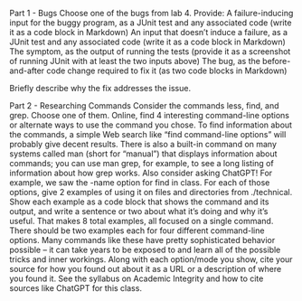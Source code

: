 Part 1 - Bugs
Choose one of the bugs from lab 4.
Provide:
    A failure-inducing input for the buggy program, as a JUnit test and any associated code (write it as a code block in Markdown)
    An input that doesn’t induce a failure, as a JUnit test and any associated code (write it as a code block in Markdown)
    The symptom, as the output of running the tests (provide it as a screenshot of running JUnit with at least the two inputs above)
    The bug, as the before-and-after code change required to fix it (as two code blocks in Markdown)

Briefly describe why the fix addresses the issue.


Part 2 - Researching Commands
Consider the commands less, find, and grep. Choose one of them. Online, find 4 interesting command-line options or alternate ways to use the command you chose. To find information about the commands, a simple Web search like “find command-line options” will probably give decent results. There is also a built-in command on many systems called man (short for “manual”) that displays information about commands; you can use man grep, for example, to see a long listing of information about how grep works. Also consider asking ChatGPT!
For example, we saw the -name option for find in class. For each of those options, give 2 examples of using it on files and directories from ./technical. Show each example as a code block that shows the command and its output, and write a sentence or two about what it’s doing and why it’s useful.
That makes 8 total examples, all focused on a single command. There should be two examples each for four different command-line options. Many commands like these have pretty sophisticated behavior possible – it can take years to be exposed to and learn all of the possible tricks and inner workings.
Along with each option/mode you show, cite your source for how you found out about it as a URL or a description of where you found it. See the syllabus on Academic Integrity and how to cite sources like ChatGPT for this class.
